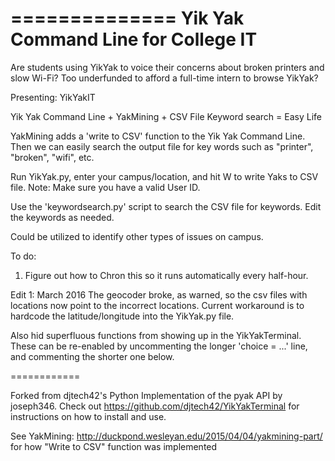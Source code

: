 
==============
Yik Yak Command Line for College IT 
==============

Are students using YikYak to voice their concerns about broken printers and slow Wi-Fi?
Too underfunded to afford a full-time intern to browse YikYak?

Presenting: YikYakIT

Yik Yak Command Line + YakMining + CSV File Keyword search = Easy Life

YakMining adds a 'write to CSV' function to the Yik Yak Command Line. Then we can easily search the output file for key words such as "printer", "broken", "wifi", etc.

Run YikYak.py, enter your campus/location, and hit W to write Yaks to CSV file. Note: Make sure you have a valid User ID. 

Use the 'keywordsearch.py' script to search the CSV file for keywords. Edit the keywords as needed. 

Could be utilized to identify other types of issues on campus. 



To do: 


1. Figure out how to Chron this so it runs automatically every half-hour. 


Edit 1: March 2016
The geocoder broke, as warned, so the csv files with locations now point to the incorrect locations. 
Current workaround is to hardcode the latitude/longitude into the YikYak.py file. 

Also hid superfluous functions from showing up in the YikYakTerminal. 
These can be re-enabled by uncommenting the longer 'choice = ...' line, and commenting the shorter one below.


============

Forked from djtech42's Python Implementation of the pyak API by joseph346.
Check out https://github.com/djtech42/YikYakTerminal for instructions on how to install and use. 

See YakMining: http://duckpond.wesleyan.edu/2015/04/04/yakmining-part/ 
for how "Write to CSV" function was implemented
